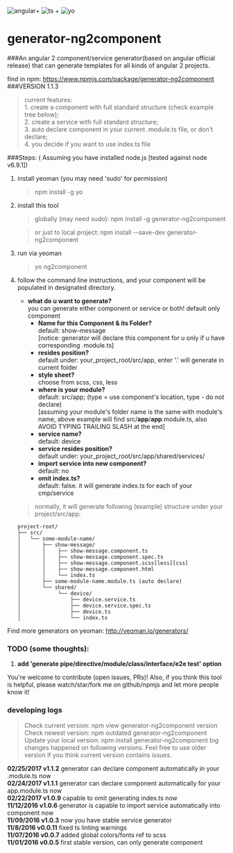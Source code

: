 ![angular](https://dynamicimageses-v2b.netdna-ssl.com/product_class_external_product/angular_js_2_128_n.png)+ 
![ts](http://www.typescriptlang.org/assets/images/icons/nuget-icon-128x128.png) +
![yo](https://pbs.twimg.com/profile_images/3786155988/46ea2dd8b1bdd31a8ba61044cb5b6ebe_reasonably_small.png)    
# generator-ng2component
###An angular 2 component/service generator(based on angular official release) that can generate templates for all kinds of angular 2 projects.  

find in npm: https://www.npmjs.com/package/generator-ng2component
###VERSION 1.1.3  
> current features:    
    1. create a component with full standard structure (check example tree below);   
    2. create a service with full standard structure;    
    3. auto declare component in your current .module.ts file, or don't declare;       
    4. you decide if you want to use index.ts file    

###Steps: ( Assuming you have installed node.js [tested against node v6.9.1])

1. install yeoman (you may need 'sudo' for permission)
    > npm install -g yo
    
2. install this tool
    > globally (may need sudo): npm install -g generator-ng2component   
    
    > or just to local project: npm install --save-dev generator-ng2component
    
3. run via yeoman
    > yo ng2component
    
4. follow the command line instructions, and your component will be populated in designated directory.
    - **what do u want to generate?**  
        you can generate either component or service or both! default only component
        - **Name for this Component & its Folder?**  
            default: show-message  
            [notice: generator will declare this component for u only if u have corresponding .module.ts]
        - **resides position?**  
            default under: your_project_root/src/app, enter '.' will generate in current folder    
        - **style sheet?**  
            choose from scss, css, less  
        - **where is your module?**     
            default: src/app; (type = use component's location, type - do not declare)   
            [assuming your module's folder name is the same with module's name, above example will find src/**app**/**app**.module.ts, also AVOID TYPING TRAILING SLASH at the end]
        - **service name?**  
            default: device  
        - **service resides position?**  
            default under: your_project_root/src/app/shared/services/    
        - **import service into new component?**  
            default: no
        - **omit index.ts?**  
            default: false. it will generate index.ts for each of your cmp/service

    > normally, it will generate following (example) structure under your project/src/app:

    ```
    project-root/
    ├── src/
    │   └── some-module-name/
    │       ├── show-message/
    │       │    ├── show-message.component.ts
    │       │    ├── show-message.component.spec.ts
    │       │    ├── show-message.component.scss[less][css]
    │       │    ├── show-message.component.html
    │       │    └── index.ts
    │       ├── some-module-name.module.ts (auto declare)
    │       └── shared/
    │            └── device/
    │                ├── device.service.ts
    │                ├── device.service.spec.ts
    │                ├── device.ts
    │                └── index.ts
    ```

Find more generators on yeoman: http://yeoman.io/generators/

### TODO (some thoughts):  
1. **add 'generate pipe/directive/module/class/interface/e2e test' option**
    
You're welcome to contribute (open issues, PRs)!
Also, if you think this tool is helpful, please watch/star/fork me on github/npmjs and let more people know it!

### developing logs
> Check current version: npm view generator-ng2component version  
> Check newest version: npm outdated generator-ng2component  
> Update your local version: npm install generator-ng2component
> big changes happened on following versions. Feel free to use older version if you think current version contains issues.

**02/25/2017 v1.1.2** generator can declare component automatically in your .module.ts now  
**02/24/2017 v1.1.1** generator can declare component automatically for your app.module.ts now  
**02/22/2017 v1.0.9** capable to omit generating index.ts now  
**11/12/2016 v1.0.6** generator is capable to import service automatically into component now  
**11/09/2016 v1.0.3** now you have stable service generator  
**11/8/2016 v0.0.11** fixed ts linting warnings  
**11/07/2016 v0.0.7** added global colors/fonts ref to scss  
**11/01/2016 v0.0.5** first stable version, can only generate component
